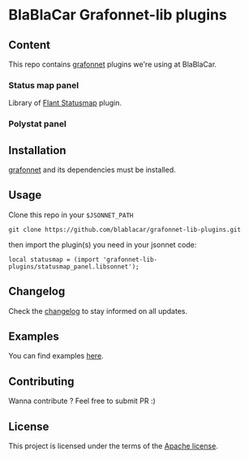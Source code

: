# BlaBlaCar Grafonnet-lib plugins

## Content

This repo contains [grafonnet](https://github.com/grafana/grafonnet-lib) plugins we're using at BlaBlaCar.

### Status map panel

Library of [Flant Statusmap](https://grafana.com/grafana/plugins/flant-statusmap-panel) plugin.

### Polystat panel


## Installation

[grafonnet](https://github.com/grafana/grafonnet-lib) and its dependencies must be installed.

## Usage
Clone this repo in your `$JSONNET_PATH`

```
git clone https://github.com/blablacar/grafonnet-lib-plugins.git
```

 then import the plugin(s) you need in your jsonnet code:

```jsonnet
local statusmap = (import 'grafonnet-lib-plugins/statusmap_panel.libsonnet');
```

## Changelog
Check the [changelog](./CHANGELOG.md) to stay informed on all updates.

## Examples
You can find examples [here](./tests/).

## Contributing
Wanna contribute ? Feel free to submit PR :)

## License
This project is licensed under the terms of the [Apache license](./LICENSE).
